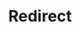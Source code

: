 ﻿---
layout: src/layouts/Redirect.astro
title: Redirect
redirect: https://yamldoc.liuyan.wang/docs/octopus-rest-api/examples/deployment-process/get-steps-using-role
pubDate:  2023-01-01
navSearch: false
navSitemap: false
navMenu: false
---
